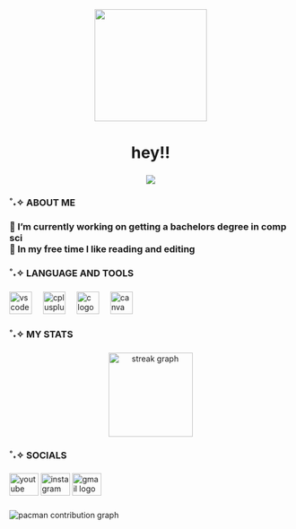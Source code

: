 <div align="center">
  <img height="200" src="https://camo.githubusercontent.com/a69ef1e4a173201181c22ac940c8b17935229d4d45ac5276631cbf4ba3d21db4/68747470733a2f2f6d69722d73332d63646e2d63662e626568616e63652e6e65742f70726f6a6563745f6d6f64756c65732f646973702f3630313031343131363737303437352e363036386265666634363430612e676966"  />
</div>

###

<h1 align="center">hey!!</h1>

###

<div align="center">
  <img src="https://visitor-badge.laobi.icu/badge?page_id=ffatyma.ffatyma&"  />
</div>

###

<h3 align="left">˚˖✧ ABOUT ME</h3>

###

<h3 align="left">🎀 I’m currently working on getting a bachelors degree in comp sci<br>🎀 In my free time I like reading and editing </h3>

###

<h3 align="left">˚˖✧ LANGUAGE AND TOOLS</h3>

###

<div align="left">
  <img src="https://img.shields.io/badge/Visual Studio Code-007ACC?logo=visualstudiocode&logoColor=white&style=for-the-badge" height="40" alt="vscode logo"  />
  <img width="12" />
  <img src="https://skillicons.dev/icons?i=cpp" height="40" alt="cplusplus logo"  />
  <img width="12" />
  <img src="https://cdn.simpleicons.org/c/A8B9CC" height="40" alt="c logo"  />
  <img width="12" />
  <img src="https://cdn.simpleicons.org/canva/00C4CC" height="40" alt="canva logo"  />
</div>

###

<h3 align="left">˚˖✧ MY STATS</h3>

###

<div align="center">
  <img src="https://streak-stats.demolab.com?user=ffatyma&locale=en&mode=daily&theme=dracula&hide_border=false&border_radius=5&order=3" height="150" alt="streak graph"  />
</div>

###

<h3 align="left">˚˖✧ SOCIALS</h3>

###

<div align="left">
  <img src="https://raw.githubusercontent.com/maurodesouza/profile-readme-generator/master/src/assets/icons/social/youtube/default.svg" width="52" height="40" alt="youtube logo"  />
  <img src="https://raw.githubusercontent.com/maurodesouza/profile-readme-generator/master/src/assets/icons/social/instagram/default.svg" width="52" height="40" alt="instagram logo"  />
  <img src="https://raw.githubusercontent.com/maurodesouza/profile-readme-generator/master/src/assets/icons/social/gmail/default.svg" width="52" height="40" alt="gmail logo"  />
</div>

###

<picture>
  <source media="(prefers-color-scheme: dark)" srcset="https://raw.githubusercontent.com/ffatyma/ffatyma/output/pacman-contribution-graph-dark.svg">
  <source media="(prefers-color-scheme: light)" srcset="https://raw.githubusercontent.com/ffatyma/ffatyma/output/pacman-contribution-graph.svg">
  <img alt="pacman contribution graph" src="https://raw.githubusercontent.com/ffatyma/ffatyma/output/pacman-contribution-graph.svg">
</picture>

###
